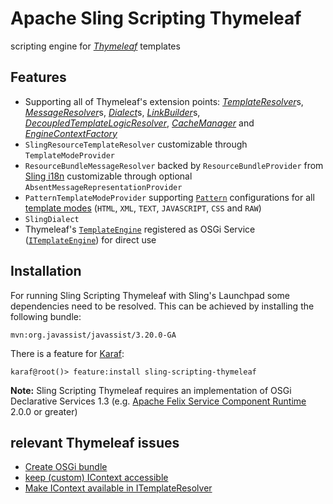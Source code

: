 Apache Sling Scripting Thymeleaf
================================

scripting engine for [_Thymeleaf_](http://www.thymeleaf.org) templates

Features
--------

* Supporting all of Thymeleaf's extension points: [_TemplateResolver_](http://www.thymeleaf.org/apidocs/thymeleaf/3.0.0.RELEASE/org/thymeleaf/templateresolver/ITemplateResolver.html)﻿s, [_MessageResolver_](http://www.thymeleaf.org/apidocs/thymeleaf/3.0.0.RELEASE/org/thymeleaf/messageresolver/IMessageResolver.html)﻿s, [_Dialect_﻿](http://www.thymeleaf.org/apidocs/thymeleaf/3.0.0.RELEASE/org/thymeleaf/dialect/IDialect.html)s, [_LinkBuilder_](http://www.thymeleaf.org/apidocs/thymeleaf/3.0.0.RELEASE/org/thymeleaf/linkbuilder/ILinkBuilder.html)﻿s, [_DecoupledTemplateLogicResolver_](http://www.thymeleaf.org/apidocs/thymeleaf/3.0.0.RELEASE/org/thymeleaf/templateparser/markup/decoupled/IDecoupledTemplateLogicResolver.html), [_CacheManager_](http://www.thymeleaf.org/apidocs/thymeleaf/3.0.0.RELEASE/org/thymeleaf/cache/ICacheManager.html) and [_EngineContextFactory_](http://www.thymeleaf.org/apidocs/thymeleaf/3.0.0.RELEASE/org/thymeleaf/context/IEngineContext.html)
* `SlingResourceTemplateResolver` customizable through `TemplateModeProvider`﻿
* `ResourceBundleMessageResolver` backed by `ResourceBundleProvider` from [Sling i18n](https://sling.apache.org/documentation/bundles/internationalization-support-i18n.html) customizable through optional `AbsentMessageRepresentationProvider`﻿
* `PatternTemplateModeProvider` supporting [`Pattern`](https://docs.oracle.com/javase/7/docs/api/java/util/regex/Pattern.html) configurations for all [template modes](http://www.thymeleaf.org/apidocs/thymeleaf/3.0.0.RELEASE/org/thymeleaf/templatemode/TemplateMode.html) (`HTML`, `XML`, `TEXT`, `JAVASCRIPT`, `CSS` and `RAW`)
* `SlingDialect`
* Thymeleaf's [`TemplateEngine`](http://www.thymeleaf.org/apidocs/thymeleaf/3.0.0.RELEASE/org/thymeleaf/ITemplateEngine.html) registered as OSGi Service ([`ITemplateEngine`](http://www.thymeleaf.org/apidocs/thymeleaf/3.0.0.RELEASE/org/thymeleaf/ITemplateEngine.html)) for direct use

Installation
------------

For running Sling Scripting Thymeleaf with Sling's Launchpad some dependencies need to be resolved. This can be achieved by installing the following bundle:

    mvn:org.javassist/javassist/3.20.0-GA

There is a feature for [Karaf](https://github.com/apache/sling/tree/trunk/contrib/launchpad/karaf):

    karaf@root()> feature:install sling-scripting-thymeleaf

**Note:** Sling Scripting Thymeleaf requires an implementation of OSGi Declarative Services 1.3 (e.g. [Apache Felix Service Component Runtime](http://felix.apache.org/documentation/subprojects/apache-felix-service-component-runtime.html) 2.0.0 or greater)

relevant Thymeleaf issues
-------------------------

* [Create OSGi bundle](https://github.com/thymeleaf/thymeleaf/issues/32)
* [keep (custom) IContext accessible](https://github.com/thymeleaf/thymeleaf/issues/388)
* [Make IContext available in ITemplateResolver](https://github.com/thymeleaf/thymeleaf/issues/514)
